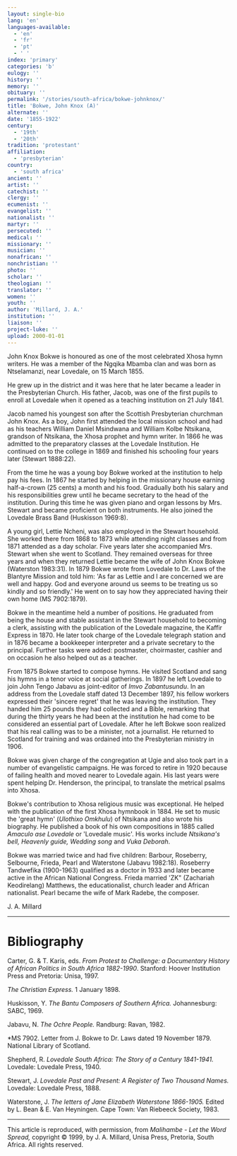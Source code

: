 ```yaml
---
layout: single-bio
lang: 'en'
languages-available:
  - 'en'
  - 'fr'
  - 'pt'
  - ' '
index: 'primary'
categories: 'b'
eulogy: ''
history: ''
memory: ''
obituary: ''
permalink: '/stories/south-africa/bokwe-johnknox/'
title: 'Bokwe, John Knox (A)'
alternate: ''
date: '1855-1922'
century:
  - '19th'
  - '20th'
tradition: 'protestant'
affiliation:
  - 'presbyterian'
country:
  - 'south africa'
ancient: ''
artist: ''
catechist: ''
clergy: ''
ecumenist: ''
evangelist: ''
nationalist: ''
martyr: ''
persecuted: ''
medical: ''
missionary: ''
musician: ''
nonafrican: ''
nonchristian: ''
photo: ''
scholar: ''
theologian: ''
translator: ''
women: ''
youth: ''
author: 'Millard, J. A.'
institution: ''
liaison: ''
project-luke: ''
upload: 2000-01-01
---
```



John Knox Bokwe is honoured as one of the most celebrated Xhosa hymn writers. He was a member of the Ngqika Mbamba clan and was born as Ntselamanzi, near Lovedale, on 15 March 1855.

He grew up in the district and it was here that he later became a leader in the Presbyterian Church. His father, Jacob, was one of the first pupils to enroll at Lovedale when it opened as a teaching institution on 21 July 1841.

Jacob named his youngest son after the Scottish Presbyterian churchman John Knox. As a boy, John first attended the local mission school and had as his teachers William Daniel Msindwana and William Kolbe Ntsikana, grandson of Ntsikana, the Xhosa prophet and hymn writer. In 1866 he was admitted to the preparatory classes at the Lovedale Institution. He continued on to the college in 1869 and finished his schooling four years later (Stewart 1888:22).

From the time he was a young boy Bokwe worked at the institution to help pay his fees. In 1867 he started by helping in the missionary house earning half-a-crown (25 cents) a month and his food. Gradually both his salary and his responsibilities grew until he became secretary to the head of the institution. During this time he was given piano and organ lessons by Mrs. Stewart and became proficient on both instruments. He also joined the Lovedale Brass Band (Huskisson 1969:8).

A young girl, Lettie Ncheni, was also employed in the Stewart household. She worked there from 1868 to 1873 while attending night classes and from 1871 attended as a day scholar. Five years later she accompanied Mrs. Stewart when she went to Scotland. They remained overseas for three years and when they returned Lettie became the wife of John Knox Bokwe (Waterston 1983:31). In 1879 Bokwe wrote from Lovedale to Dr. Laws of the Blantyre Mission and told him: 'As far as Lettie and I are concerned we are well and happy. God and everyone around us seems to be treating us so kindly and so friendly.' He went on to say how they appreciated having their own home (MS 7902:1879).

Bokwe in the meantime held a number of positions. He graduated from being the house and stable assistant in the Stewart household to becoming a clerk, assisting with the publication of the Lovedale magazine, the Kaffir Express in 1870. He later took charge of the Lovedale telegraph station and in 1876 became a bookkeeper interpreter and a private secretary to the principal. Further tasks were added: postmaster, choirmaster, cashier and on occasion he also helped out as a teacher.

From 1875 Bokwe started to compose hymns. He visited Scotland and sang his hymns in a tenor voice at social gatherings. In 1897 he left Lovedale to join John Tengo Jabavu as joint-editor of *Imvo Zabantusundu*. In an address from the Lovedale staff dated 13 December 1897, his fellow workers expressed their 'sincere regret' that he was leaving the institution. They handed him 25 pounds they had collected and a Bible, remarking that during the thirty years he had been at the institution he had come to be considered an essential part of Lovedale. After he left Bokwe soon realized that his real calling was to be a minister, not a journalist. He returned to Scotland for training and was ordained into the Presbyterian ministry in 1906.

Bokwe was given charge of the congregation at Ugie and also took part in a number of evangelistic campaigns. He was forced to retire in 1920 because of failing health and moved nearer to Lovedale again. His last years were spent helping Dr. Henderson, the principal, to translate the metrical psalms into Xhosa.

Bokwe's contribution to Xhosa religious music was exceptional. He helped with the publication of the first Xhosa hymnbook in 1884. He set to music the 'great hymn' (*Ulothixo Omkhulu*) of Ntsikana and also wrote his biography. He published a book of his own compositions in 1885 called *Amaculo ase Lovedale* or 'Lovedale music'. His works include *Ntsikana's bell, Heavenly guide, Wedding song* and *Vuka Deborah*.

Bokwe was married twice and had five children: Barbour, Roseberry, Selbourne, Frieda, Pearl and Waterstone (Jabavu 1982:18). Roseberry Tandwefika (1900-1963) qualified as a doctor in 1933 and later became active in the African National Congress. Frieda married 'ZK" (Zachariah Keodirelang) Matthews, the educationalist, church leader and African nationalist. Pearl became the wife of Mark Radebe, the composer.

J. A. Millard

---

# Bibliography

Carter, G. & T. Karis, eds.  *From Protest to Challenge: a Documentary History of African Politics in South Africa 1882-1990*. Stanford: Hoover Institution Press and Pretoria: Unisa, 1997.

*The Christian Express.*  1 January 1898.

Huskisson, Y.  *The Bantu Composers of Southern Africa.* Johannesburg: SABC, 1969.

Jabavu, N. *The Ochre People.* Randburg: Ravan, 1982.

*MS 7902.  Letter from J. Bokwe to Dr. Laws dated 19 November 1879. National Library of Scotland.

Shepherd, R.  *Lovedale South Africa: The Story of a Century 1841-1941.* Lovedale: Lovedale Press, 1940.

Stewart, J.  *Lovedale Past and Present: A Register of Two Thousand Names.* Lovedale: Lovedale Press, 1888.

Waterstone, J.  *The letters of Jane Elizabeth Waterstone 1866-1905.* Edited by L. Bean & E. Van Heyningen.  Cape Town: Van Riebeeck Society, 1983.

---

This article is reproduced, with permission, from *Malihambe - Let the Word Spread,* copyright &copy; 1999, by J. A. Millard, Unisa Press, Pretoria, South Africa.  All rights reserved.